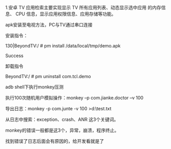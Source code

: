 1.安卓 TV 应用检索主要实现显示 TV 所有应用列表、动态显示选中应用
的内存信息、 CPU 信息，显示应用权限信息、应用存储等功能。 

apk安装至电视方法，PC与TV通过串口连接

安装指令：

130|BeyondTV:/ # pm install /data/local/tmp/demo.apk                           

Success



卸载指令

BeyondTV:/ # pm uninstall com.tcl.demo   

 

adb shell下执行monkey压测

执行100次随机用户模拟操作：monkey –p com.jianke.doctor –v 100

导出日志：monkey -p com.junte -v 100 >d:\test.txt

 

从日志中搜索：exception、crash、ANR 这3个关键词。

monkey的错误一般都是这3个，异常，崩溃，程序终止。

找到错误了日志后面会有原因的，给开发看就是了